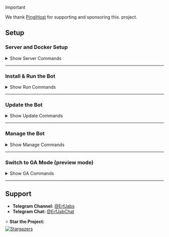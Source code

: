 > [!IMPORTANT]
> We thank [PingiHost](https://t.me/PingiHost) for supporting and sponsoring this. project.

## **Setup**  

### **Server and Docker Setup**  

<details>
<summary>Show Server Commands</summary>

#### 1. Update the Server  
```bash
sudo apt update && sudo apt upgrade -y
```

#### 2. Install Docker  
```bash
curl -fsSL https://get.docker.com | sh
```
</details>

---

### **Install & Run the Bot**  

<details>
<summary>Show Run Commands</summary>

#### 1. Create Directory and Download Files  
```bash
mkdir -p /opt/erfjab/servermanagerbot/data
curl -o /opt/erfjab/servermanagerbot/docker-compose.yml https://raw.githubusercontent.com/erfjab/servermanagerbot/master/docker-compose.yml
cd /opt/erfjab/servermanagerbot
curl -o .env https://raw.githubusercontent.com/erfjab/servermanagerbot/master/.env.example
```

#### 2. Config .env
```bash
nano .env
```

#### 3. Pull Docker Image  
```bash
docker compose pull
```

#### 4. Start the Bot  
```bash
docker compose up -d
```

After a few moments, the bot will start running.

</details>

---

### **Update the Bot**  

<details>
<summary>Show Update Commands</summary>

Make sure you're in the **servermanagerbot** directory:  
```bash
cd /opt/erfjab/servermanagerbot
```

Then update the bot:  
```bash
docker compose pull && docker compose up -d
```

</details>

---

### **Manage the Bot**  

<details>
<summary>Show Manage Commands</summary>

Make sure you're in the **servermanagerbot** directory:  
```bash
cd /opt/erfjab/servermanagerbot
```

- **Restart the Bot:**  
  ```bash
  docker compose restart
  ```

- **Stop the Bot:**  
  ```bash
  docker compose down
  ```

- **View Logs:**  
  ```bash
  docker compose logs -f
  ```

</details>

---

### **Switch to GA Mode (preview mode)**  

<details>
<summary>Show GA Commands</summary>

Make sure you're in the **HolderBot** directory:  
```bash
cd /opt/erfjab/servermanagerbot
```

- **Open the Docker Compose File:**  
  ```bash
  nano docker-compose.yml
  ```

- **Change the Image Tag:**  
  
  **From:**  
  ```yaml
  erfjab/servermanagerbot:latest
  ```
  **To:**  
  ```yaml
  erfjab/servermanagerbot:ga
  ```

- **Pull the Docker Image:**  
  ```bash
  docker compose pull
  ```

- **Start the Bot:**  
  ```bash
  docker compose up -d
  ```
</details>

---

## **Support**  

- **Telegram Channel:** [@ErfJabs](https://t.me/ErfJabs)  
- **Telegram Chat:** [@ErfJabChat](https://t.me/erfjabgroup)  

⭐ **Star the Project:**  
[![Stargazers](https://starchart.cc/erfjab/servermanagerbot.svg?variant=adaptive)](https://starchart.cc/erfjab/servermanagerbot)  